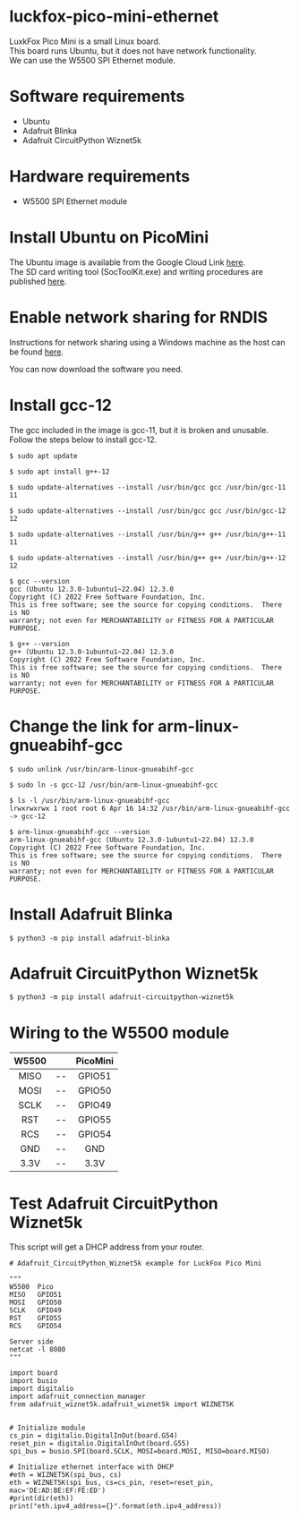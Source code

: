 # luckfox-pico-mini-ethernet
LuxkFox Pico Mini is a small Linux board.   
This board runs Ubuntu, but it does not have network functionality.   
We can use the W5500 SPI Ethernet module.   

# Software requirements   
- Ubuntu   
- Adafruit Blinka   
- Adafruit CircuitPython Wiznet5k   

# Hardware requirements   
- W5500 SPI Ethernet module   

# Install Ubuntu on PicoMini   
The Ubuntu image is available from the Google Cloud Link [here](https://wiki.luckfox.com/Luckfox-Pico/Luckfox-Pico-RV1103/Luckfox-Pico-prepare).    
The SD card writing tool (SocToolKit.exe) and writing procedures are published [here](https://wiki.luckfox.com/Luckfox-Pico/Luckfox-Pico-SD-Card-burn-image/).   

# Enable network sharing for RNDIS   
Instructions for network sharing using a Windows machine as the host can be found [here](https://wiki.luckfox.com/Luckfox-Pico/Luckfox-Pico-RV1106/Luckfox-Pico-Ultra-W/Luckfox-Pico-quick-start/Network-Sharing/ubuntu).   


You can now download the software you need.   

# Install gcc-12   
The gcc included in the image is gcc-11, but it is broken and unusable.   
Follow the steps below to install gcc-12.   
```
$ sudo apt update

$ sudo apt install g++-12

$ sudo update-alternatives --install /usr/bin/gcc gcc /usr/bin/gcc-11 11

$ sudo update-alternatives --install /usr/bin/gcc gcc /usr/bin/gcc-12 12

$ sudo update-alternatives --install /usr/bin/g++ g++ /usr/bin/g++-11 11

$ sudo update-alternatives --install /usr/bin/g++ g++ /usr/bin/g++-12 12

$ gcc --version
gcc (Ubuntu 12.3.0-1ubuntu1~22.04) 12.3.0
Copyright (C) 2022 Free Software Foundation, Inc.
This is free software; see the source for copying conditions.  There is NO
warranty; not even for MERCHANTABILITY or FITNESS FOR A PARTICULAR PURPOSE.

$ g++ --version
g++ (Ubuntu 12.3.0-1ubuntu1~22.04) 12.3.0
Copyright (C) 2022 Free Software Foundation, Inc.
This is free software; see the source for copying conditions.  There is NO
warranty; not even for MERCHANTABILITY or FITNESS FOR A PARTICULAR PURPOSE.
```

# Change the link for arm-linux-gnueabihf-gcc
```
$ sudo unlink /usr/bin/arm-linux-gnueabihf-gcc

$ sudo ln -s gcc-12 /usr/bin/arm-linux-gnueabihf-gcc

$ ls -l /usr/bin/arm-linux-gnueabihf-gcc
lrwxrwxrwx 1 root root 6 Apr 16 14:32 /usr/bin/arm-linux-gnueabihf-gcc -> gcc-12

$ arm-linux-gnueabihf-gcc --version
arm-linux-gnueabihf-gcc (Ubuntu 12.3.0-1ubuntu1~22.04) 12.3.0
Copyright (C) 2022 Free Software Foundation, Inc.
This is free software; see the source for copying conditions.  There is NO
warranty; not even for MERCHANTABILITY or FITNESS FOR A PARTICULAR PURPOSE.
```

# Install Adafruit Blinka
```
$ python3 -m pip install adafruit-blinka
```

# Adafruit CircuitPython Wiznet5k
```
$ python3 -m pip install adafruit-circuitpython-wiznet5k
```
# Wiring to the W5500 module
|W5500||PicoMini|
|:-:|:-:|:-:|
|MISO|--|GPIO51|
|MOSI|--|GPIO50|
|SCLK|--|GPIO49|
|RST|--|GPIO55|
|RCS|--|GPIO54|
|GND|--|GND|
|3.3V|--|3.3V|


# Test Adafruit CircuitPython Wiznet5k
This script will get a DHCP address from your router.
```
# Adafruit_CircuitPython_Wiznet5k example for LuckFox Pico Mini

"""
W5500  Pico
MISO   GPIO51
MOSI   GPIO50
SCLK   GPIO49
RST    GPIO55
RCS    GPIO54

Server side
netcat -l 8080
"""

import board
import busio
import digitalio
import adafruit_connection_manager
from adafruit_wiznet5k.adafruit_wiznet5k import WIZNET5K


# Initialize module
cs_pin = digitalio.DigitalInOut(board.G54)
reset_pin = digitalio.DigitalInOut(board.G55)
spi_bus = busio.SPI(board.SCLK, MOSI=board.MOSI, MISO=board.MISO)

# Initialize ethernet interface with DHCP
#eth = WIZNET5K(spi_bus, cs)
eth = WIZNET5K(spi_bus, cs=cs_pin, reset=reset_pin, mac='DE:AD:BE:EF:FE:ED')
#print(dir(eth))
print("eth.ipv4_address={}".format(eth.ipv4_address))
```
